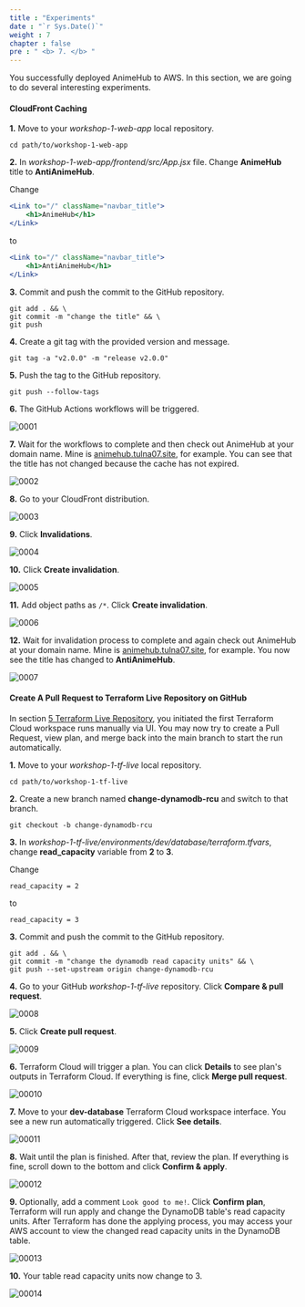 ```yaml
---
title : "Experiments"
date : "`r Sys.Date()`"
weight : 7
chapter : false
pre : " <b> 7. </b> "
---
```


You successfully deployed AnimeHub to AWS. In this section, we are going to do several interesting experiments.

#### CloudFront Caching

**1.** Move to your *workshop-1-web-app* local repository.

```git
cd path/to/workshop-1-web-app
```

**2.** In *workshop-1-web-app/frontend/src/App.jsx* file. Change **AnimeHub** title to **AntiAnimeHub**.

Change

```jsx
<Link to="/" className="navbar_title">
    <h1>AnimeHub</h1>
</Link>
```

to

```jsx
<Link to="/" className="navbar_title">
    <h1>AntiAnimeHub</h1>
</Link>
```

**3.** Commit and push the commit to the GitHub repository.

```git
git add . && \
git commit -m "change the title" && \
git push
```

**4.** Create a git tag with the provided version and message.

```git
git tag -a "v2.0.0" -m "release v2.0.0"
```

**5.** Push the tag to the GitHub repository.

```git
git push --follow-tags
```

**6.** The GitHub Actions workflows will be triggered.

![0001](/images/7/0001.svg?featherlight=false&width=100pc)

**7.** Wait for the workflows to complete and then check out AnimeHub at your domain name. Mine is [animehub.tulna07.site](https://animehub.tulna07.site/), for example. You can see that the title has not changed because the cache has not expired.

![0002](/images/7/0002.svg?featherlight=false&width=100pc)

**8.** Go to your CloudFront distribution.

![0003](/images/7/0003.svg?featherlight=false&width=100pc)

**9.** Click **Invalidations**.

![0004](/images/7/0004.svg?featherlight=false&width=100pc)

**10.** Click **Create invalidation**.

![0005](/images/7/0005.svg?featherlight=false&width=100pc)

**11.**  Add object paths as `/*`. Click **Create invalidation**.

![0006](/images/7/0006.svg?featherlight=false&width=100pc)

**12.** Wait for invalidation process to complete and again check out AnimeHub at your domain name. Mine is [animehub.tulna07.site](https://animehub.tulna07.site/), for example. You now see the title has changed to **AntiAnimeHub**.

![0007](/images/7/0007.svg?featherlight=false&width=100pc)

#### Create A Pull Request to Terraform Live Repository on GitHub

In section [5 Terraform Live Repository](../5-terraform-live-repository/), you initiated the first Terraform Cloud workspace runs manually via UI. You may now try to create a Pull Request, view plan, and merge back into the main branch to start the run automatically.

**1.** Move to your *workshop-1-tf-live* local repository.

```git
cd path/to/workshop-1-tf-live
```

**2.** Create a new branch named **change-dynamodb-rcu** and switch to that branch.

```git
git checkout -b change-dynamodb-rcu
```

**3.** In *workshop-1-tf-live/environments/dev/database/terraform.tfvars*, change **read_capacity** variable from **2** to **3**.

Change

```git
read_capacity = 2
```

to

```git
read_capacity = 3
```

**3.** Commit and push the commit to the GitHub repository.

```git
git add . && \
git commit -m "change the dynamodb read capacity units" && \
git push --set-upstream origin change-dynamodb-rcu
```

**4.** Go to your GitHub *workshop-1-tf-live* repository. Click **Compare & pull request**.

![0008](/images/7/0008.svg?featherlight=false&width=100pc)

**5.** Click **Create pull request**.

![0009](/images/7/0009.svg?featherlight=false&width=100pc)

**6.** Terraform Cloud will trigger a plan. You can click **Details** to see plan's outputs in Terraform Cloud. If everything is fine, click **Merge pull request**.

![00010](/images/7/00010.svg?featherlight=false&width=100pc)

**7.** Move to your **dev-database** Terraform Cloud workspace interface. You see a new run automatically triggered. Click **See details**.

![00011](/images/7/00011.svg?featherlight=false&width=100pc)

**8.** Wait until the plan is finished. After that, review the plan. If everything is fine, scroll down to the bottom and click **Confirm & apply**.

![00012](/images/7/00012.svg?featherlight=false&width=100pc)

**9.** Optionally, add a comment `Look good to me!`. Click **Confirm plan**, Terraform will run apply and change the DynamoDB table's read capacity units. After Terraform has done the applying process, you may access your AWS account to view the changed read capacity units in the DynamoDB table. 

![00013](/images/7/00013.svg?featherlight=false&width=100pc)

**10.** Your table read capacity units now change to 3.

![00014](/images/7/00014.svg?featherlight=false&width=100pc)